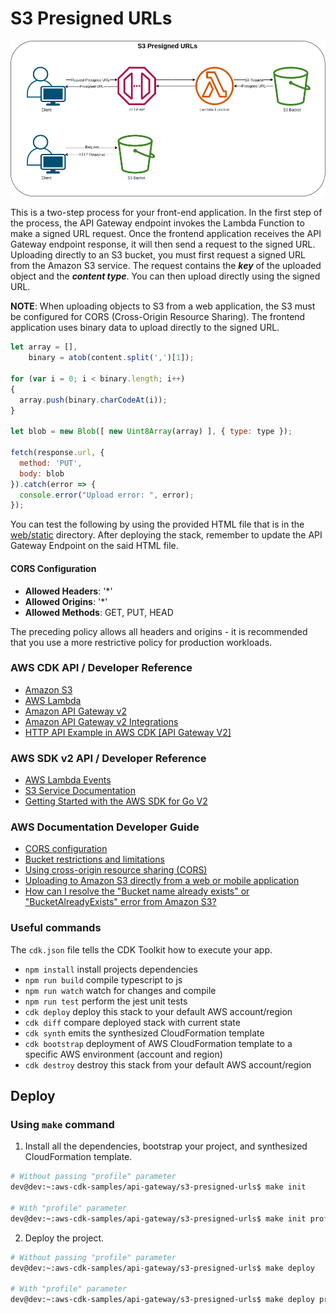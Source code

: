 # S3 Presigned URLs

![API Gateway to S3](assets/img/s3-presigned-urls.png)

This is a two-step process for your front-end application. In the first step of the process, the API Gateway endpoint invokes the Lambda Function to make a signed URL request. Once the frontend application receives the API Gateway endpoint response, it will then send a request to the signed URL. Uploading directly to an S3 bucket, you must first request a signed URL from the Amazon S3 service. The request contains the ***key*** of the uploaded object and the ***content type***. You can then upload directly using the signed URL.

**NOTE**: When uploading objects to S3 from a web application, the S3 must be configured for CORS (Cross-Origin Resource Sharing). The frontend application uses binary data to upload directly to the signed URL.

```javascript
let array = [],
    binary = atob(content.split(',')[1]);

for (var i = 0; i < binary.length; i++)
{
  array.push(binary.charCodeAt(i));
}

let blob = new Blob([ new Uint8Array(array) ], { type: type });

fetch(response.url, {
  method: 'PUT',
  body: blob
}).catch(error => {
  console.error("Upload error: ", error);
});
```

You can test the following by using the provided HTML file that is in the [web/static](web/static/index.html) directory. After deploying the stack, remember to update the API Gateway Endpoint on the said HTML file.

#### CORS Configuration
* **Allowed Headers**: '*'
* **Allowed Origins**: '*'
* **Allowed Methods**: GET, PUT, HEAD

The preceding policy allows all headers and origins - it is recommended that you use a more restrictive policy for production workloads.


### AWS CDK API / Developer Reference
* [Amazon S3](https://docs.aws.amazon.com/cdk/api/v2/docs/aws-cdk-lib.aws_s3-readme.html)
* [AWS Lambda](https://docs.aws.amazon.com/cdk/api/v2/docs/aws-cdk-lib.aws_lambda-readme.html)
* [Amazon API Gateway v2](https://docs.aws.amazon.com/cdk/api/v2/docs/aws-apigatewayv2-alpha-readme.html)
* [Amazon API Gateway v2 Integrations](https://docs.aws.amazon.com/cdk/api/v2/docs/aws-apigatewayv2-integrations-alpha-readme.html)
* [HTTP API Example in AWS CDK [API Gateway V2]](https://bobbyhadz.com/blog/aws-cdk-http-api-apigateway-v2-example)

### AWS SDK v2 API / Developer Reference
* [AWS Lambda Events](https://github.com/aws/aws-lambda-go/blob/main/events/README.md)
* [S3 Service Documentation](https://pkg.go.dev/github.com/aws/aws-sdk-go-v2/service/s3)
* [Getting Started with the AWS SDK for Go V2](https://aws.github.io/aws-sdk-go-v2/docs/getting-started/)

### AWS Documentation Developer Guide
* [CORS configuration](https://docs.aws.amazon.com/AmazonS3/latest/userguide/ManageCorsUsing.html)
* [Bucket restrictions and limitations](https://docs.aws.amazon.com/AmazonS3/latest/userguide/BucketRestrictions.html)
* [Using cross-origin resource sharing (CORS)](https://docs.aws.amazon.com/AmazonS3/latest/userguide/cors.html)
* [Uploading to Amazon S3 directly from a web or mobile application](https://aws.amazon.com/blogs/compute/uploading-to-amazon-s3-directly-from-a-web-or-mobile-application/)
* [How can I resolve the "Bucket name already exists" or "BucketAlreadyExists" error from Amazon S3?](https://repost.aws/knowledge-center/s3-error-bucket-already-exists)

### Useful commands
The `cdk.json` file tells the CDK Toolkit how to execute your app.

* `npm install`     install projects dependencies
* `npm run build`   compile typescript to js
* `npm run watch`   watch for changes and compile
* `npm run test`    perform the jest unit tests
* `cdk deploy`      deploy this stack to your default AWS account/region
* `cdk diff`        compare deployed stack with current state
* `cdk synth`       emits the synthesized CloudFormation template
* `cdk bootstrap`   deployment of AWS CloudFormation template to a specific AWS environment (account and region)
* `cdk destroy`     destroy this stack from your default AWS account/region

## Deploy

### Using `make` command
1. Install all the dependencies, bootstrap your project, and synthesized CloudFormation template.
  ```bash
  # Without passing "profile" parameter
  dev@dev:~:aws-cdk-samples/api-gateway/s3-presigned-urls$ make init

  # With "profile" parameter
  dev@dev:~:aws-cdk-samples/api-gateway/s3-presigned-urls$ make init profile=[profile_name]
  ```

2. Deploy the project.

  ```bash
  # Without passing "profile" parameter
  dev@dev:~:aws-cdk-samples/api-gateway/s3-presigned-urls$ make deploy

  # With "profile" parameter
  dev@dev:~:aws-cdk-samples/api-gateway/s3-presigned-urls$ make deploy profile=[profile_name]
  ```